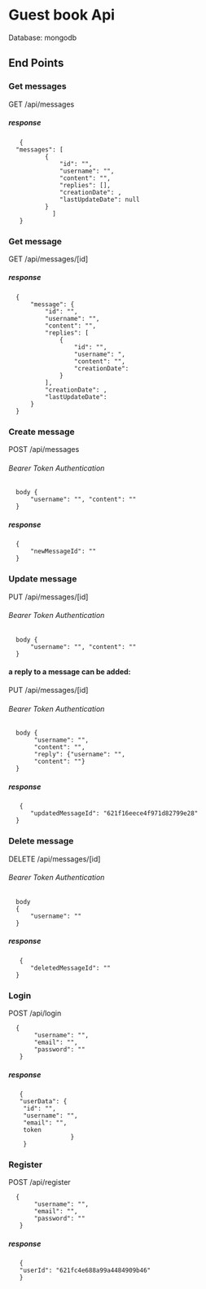 # Guest book Api

Database: mongodb

## End Points

### Get messages
GET  /api/messages
##### response
       {
      "messages": [
              {
                  "id": "",
                  "username": "",
                  "content": "",
                  "replies": [],
                  "creationDate": ,
                  "lastUpdateDate": null
              }
                ]
       }       
        
### Get message
GET  /api/messages/[id]
##### response
      {
          "message": {
              "id": "",
              "username": "",
              "content": "",
              "replies": [
                  {
                      "id": "",
                      "username": ",
                      "content": "",
                      "creationDate": 
                  }
              ],
              "creationDate": ,
              "lastUpdateDate": 
          }
      }


### Create message
POST  /api/messages
###### Bearer Token Authentication
      body {
          "username": "", "content": ""
      }

##### response
      {
          "newMessageId": ""
      }

### Update message
PUT  /api/messages/[id]
###### Bearer Token Authentication

      body {
          "username": "", "content": ""
      }

#### a reply to a message can be added:
PUT  /api/messages/[id]
###### Bearer Token Authentication

      body {
           "username": "",
           "content": "",
           "reply": {"username": "",
           "content": ""}
      }
##### response
       {
          "updatedMessageId": "621f16eece4f971d82799e28"
      }


### Delete message
DELETE /api/messages/[id]
###### Bearer Token Authentication

      body
      {
          "username": ""
      }
##### response
       {
          "deletedMessageId": ""
      } 


### Login
POST /api/login

      {
           "username": "",
           "email": "",
           "password": ""
       }
##### response
       {
       "userData": {
        "id": "",
        "username": "",
        "email": "",
        token
                     }
        }          
        
        

### Register
POST /api/register

      {
           "username": "",
           "email": "",
           "password": ""
       }
##### response
       {
       "userId": "621fc4e688a99a4484909b46"
       }           
       
